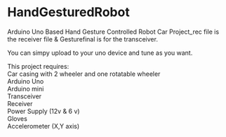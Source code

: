 # HandGesturedRobot
Arduino Uno Based Hand Gesture Controlled Robot Car
Project_rec file is the receiver file & 
Gesturefinal is for the transceiver.

You can simpy upload to your uno device and tune as you want.

This project requires:
<br>Car casing with 2 wheeler and one rotatable wheeler
<br>Arduino Uno
<br>Arduino mini
<br>Transceiver
<br>Receiver
<br>Power Supply (12v & 6 v)
<br>Gloves
<br>Accelerometer (X,Y axis)
